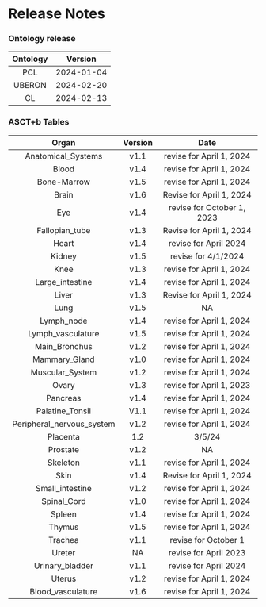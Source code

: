 
Release Notes
=============

### Ontology release

|Ontology|Version|
| :---: | :---: |
|PCL|2024-01-04|
|UBERON|2024-02-20|
|CL|2024-02-13|

### ASCT+b Tables

|Organ|Version|Date|
| :---: | :---: | :---: |
|Anatomical_Systems|v1.1|revise for April 1, 2024|
|Blood|v1.4|revise for April 1, 2024|
|Bone-Marrow|v1.5|revise for April 1, 2024|
|Brain|v1.6|Revise for April 1, 2024|
|Eye|v1.4|revise for October 1, 2023|
|Fallopian_tube|v1.3|Revise for April 1, 2024|
|Heart|v1.4|revise for April 2024|
|Kidney|v1.5|revise for 4/1/2024|
|Knee|v1.3|revise for April 1, 2024|
|Large_intestine|v1.4|revise for April 1, 2024|
|Liver|v1.3|Revise for April 1, 2024|
|Lung|v1.5|NA|
|Lymph_node|v1.4|revise for April 1, 2024|
|Lymph_vasculature|v1.5|revise for April 1, 2024|
|Main_Bronchus|v1.2|revise for April 1, 2024|
|Mammary_Gland|v1.0|revise for April 1, 2024|
|Muscular_System|v1.2|revise for April 1, 2024|
|Ovary|v1.3|revise for April 1, 2023|
|Pancreas|v1.4|revise for April 1, 2024|
|Palatine_Tonsil|V1.1|revise for April 1, 2024|
|Peripheral_nervous_system|v1.2|revise for April 1, 2024|
|Placenta|1.2|3/5/24|
|Prostate|v1.2|NA|
|Skeleton|v1.1|revise for April 1, 2024|
|Skin|v1.4|Revise for April 1, 2024|
|Small_intestine|v1.2|revise for April 1, 2024|
|Spinal_Cord|v1.0|revise for April 1, 2024|
|Spleen|v1.4|revise for April 1, 2024|
|Thymus|v1.5|revise for April 1, 2024|
|Trachea|v1.1|revise for October 1|
|Ureter|NA|revise for April 2023|
|Urinary_bladder|v1.1|revise for April 2024|
|Uterus|v1.2|revise for April 1, 2024|
|Blood_vasculature|v1.6|revise for April 1, 2024|
